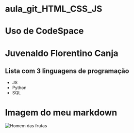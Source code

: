 # aula_git_HTML_CSS_JS
# Uso de CodeSpace

# Juvenaldo Florentino Canja

## Lista com 3 linguagens de programação
- JS
- Python
- SQL

# Imagem do meu markdown


![Homem das frutas](https://abacatesdobrasil.org.br/wp-content/uploads/2020/06/51521521520v4.jpg)

